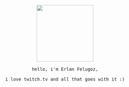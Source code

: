 <p align="center">
  <img src="https://flgz.gachi.gay/k-hXy" height=180><br>

<samp>
<br>hello, i'm Erlan Felugoz,<br>
<br> i love twitch.tv and all that goes with it :)<br>
<samp>
